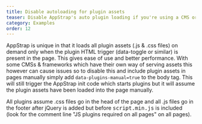 ```yaml
---
title: Disable autoloading for plugin assets
teaser: Disable AppStrap's auto plugin loading if you're using a CMS or framework.
category: Examples
order: 12
---
```


AppStrap is unique in that it loads all plugin assets (.js & .css files) on demand only when the plugin HTML trigger (data-toggle or similar) is present in the page. This gives ease of use and better performance.
With some CMSs & frameworks which have their own way of serving assets this however can cause issues so to disable this and include plugin assets in pages manually simply add <code>data-plugins-manual=true</code> to the body tag.
This will still trigger the AppStrap init code which starts plugins but it will assume the plugin assets have been loaded into the page manually.

All plugins assume .css files go in the head of the page and all .js files go in the footer after jQuery is added but before <kbd>script.min.js</kbd> is included (look for the comment line "JS plugins required on all pages" on all pages).